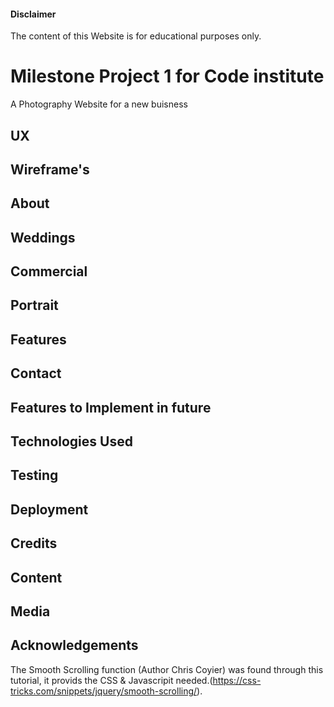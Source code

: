 #### Disclaimer

The content of this Website is for educational purposes only.

# Milestone Project 1 for Code institute

A Photography Website for a new buisness

## UX

## Wireframe's

## About

## Weddings

## Commercial

## Portrait

## Features

## Contact

## Features to Implement in future

## Technologies Used

## Testing

## Deployment

## Credits

## Content

## Media

## Acknowledgements

The Smooth Scrolling function (Author Chris Coyier) was found through this tutorial, it provids the CSS & Javascripit needed.(https://css-tricks.com/snippets/jquery/smooth-scrolling/).

